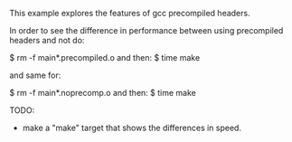 This example explores the features of gcc precompiled headers.

In order to see the difference in performance between using precompiled
headers and not do:

$ rm -f main*.precompiled.o
and then:
$ time make

and same for:

$ rm -f main*.noprecomp.o
and then:
$ time make

TODO:
- make a "make" target that shows the differences in speed.
